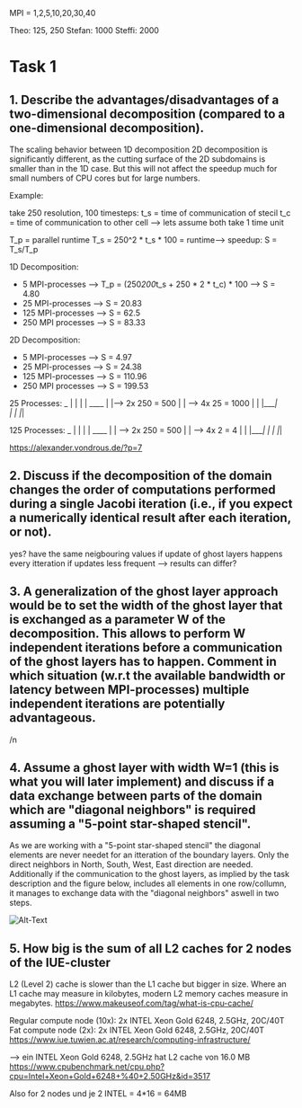 
MPI = 1,2,5,10,20,30,40

Theo: 125, 250
Stefan: 1000
Steffi: 2000

# Task 1

## 1. Describe the advantages/disadvantages of a two-dimensional decomposition (compared to a one-dimensional decomposition).

The scaling behavior between 1D decomposition 2D decomposition is significantly different, as the cutting surface of the 2D subdomains is smaller than in the 1D case. But this will not affect the speedup much for small numbers of CPU cores but for large numbers. 

Example: 

take 250 resolution, 100 timesteps: 
t_s = time of communication of stecil
t_c = time of communication to other cell 
--> lets assume both take 1 time unit

T_p = parallel runtime 
T_s = 250^2 * t_s * 100 = runtime--> speedup: S = T_s/T_p 

1D Decomposition:
- 5 MPI-processes --> T_p = (250*200*t_s + 250 * 2 * t_c) * 100 --> S = 4.80
- 25 MPI-processes --> S = 20.83
- 125 MPI-processes --> S = 62.5
- 250 MPI processes --> S = 83.33

2D Decomposition:
- 5 MPI-processes --> S = 4.97
- 25 MPI-processes --> S = 24.38
- 125 MPI-processes --> S = 110.96
- 250 MPI processes --> S = 199.53

25 Processes:
 _
| | 
| |                       ____
| |--> 2x 250 = 500      |    |  --> 4x 25 = 1000
| |                      |____|      
| |
|_|

125 Processes:
 _
| | 
| |                       ____
| | --> 2x 250 = 500     |    |  --> 4x 2 = 4
| |                      |____|
| |
|_|

https://alexander.vondrous.de/?p=7

## 2. Discuss if the decomposition of the domain changes the order of computations performed during a single Jacobi iteration (i.e., if you expect a numerically identical result after each iteration, or not).

yes? have the same neigbouring values if update of ghost layers happens every itteration
if updates less frequent --> results can differ?

## 3. A generalization of the ghost layer approach would be to set the width of the ghost layer that is exchanged as a parameter W of the decomposition. This allows to perform W independent iterations before a communication of the ghost layers has to happen. Comment in which situation (w.r.t the available bandwidth or latency between MPI-processes) multiple independent iterations are potentially advantageous.


/n
## 4. Assume a ghost layer with width W=1 (this is what you will later implement) and discuss if a data exchange between parts of the domain which are "diagonal neighbors" is required assuming a "5-point star-shaped stencil".

As we are working with a "5-point star-shaped stencil" the diagonal elements are never needet for an itteration of the boundary layers. Only the direct neighbors in North, South, West, East direction are needed. Additionally if the communication to the ghost layers, as implied by the task description and the figure below, includes all elements in one row/collumn, it manages to exchange data with the "diagonal neighbors" aswell in two steps. 

![Alt-Text](Task1.png)


## 5. How big is the sum of all L2 caches for 2 nodes of the IUE-cluster 

L2 (Level 2) cache is slower than the L1 cache but bigger in size. Where an L1 cache may measure in kilobytes, modern L2 memory caches measure in megabytes.
https://www.makeuseof.com/tag/what-is-cpu-cache/

Regular compute node (10x): 
2x INTEL Xeon Gold 6248, 2.5GHz, 20C/40T
Fat compute node (2x): 
2x INTEL Xeon Gold 6248, 2.5GHz, 20C/40T
https://www.iue.tuwien.ac.at/research/computing-infrastructure/

--> ein INTEL Xeon Gold 6248, 2.5GHz hat L2 cache von 16.0 MB
https://www.cpubenchmark.net/cpu.php?cpu=Intel+Xeon+Gold+6248+%40+2.50GHz&id=3517

Also for 2 nodes und je 2 INTEL = 4*16 = 64MB